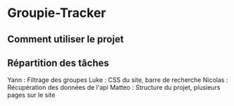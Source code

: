 # Groupie-Tracker

## Comment utiliser le projet


## Répartition des tâches

Yann : Filtrage des groupes
Luke : CSS du site, barre de recherche
Nicolas : Récupération des données de l'api
Matteo : Structure du projet, plusieurs pages sur le site